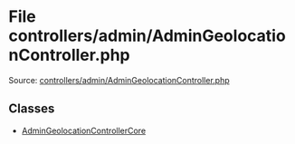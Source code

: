 File controllers/admin/AdminGeolocationController.php
=========

Source: [controllers/admin/AdminGeolocationController.php](https://github.com/PrestaShop/PrestaShop/blob/1.5.4.1/controllers/admin/AdminGeolocationController.php)


Classes
-------

* [AdminGeolocationControllerCore](class.AdminGeolocationControllerCore.md)

